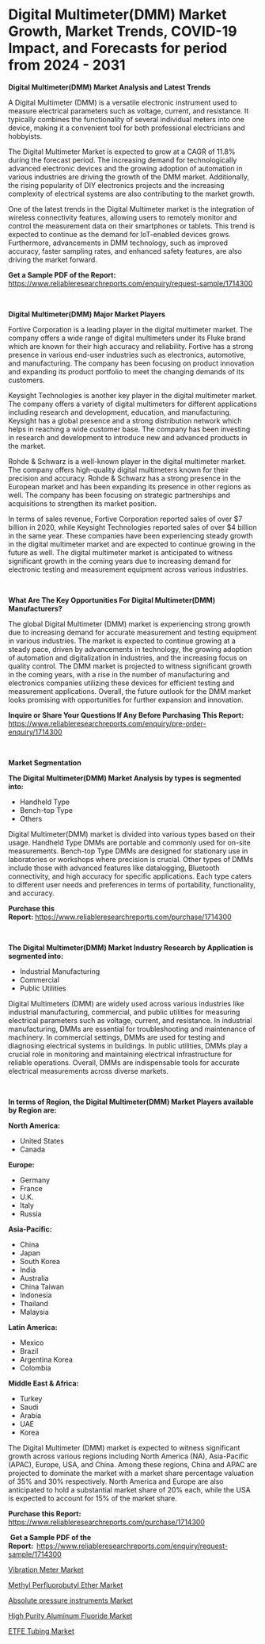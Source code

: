 <p><h1>Digital Multimeter(DMM) Market Growth, Market Trends, COVID-19 Impact, and Forecasts for period from 2024 - 2031</h1></p><p><strong>Digital Multimeter(DMM) Market Analysis and Latest Trends</strong></p>
<p><p>A Digital Multimeter (DMM) is a versatile electronic instrument used to measure electrical parameters such as voltage, current, and resistance. It typically combines the functionality of several individual meters into one device, making it a convenient tool for both professional electricians and hobbyists.</p><p>The Digital Multimeter Market is expected to grow at a CAGR of 11.8% during the forecast period. The increasing demand for technologically advanced electronic devices and the growing adoption of automation in various industries are driving the growth of the DMM market. Additionally, the rising popularity of DIY electronics projects and the increasing complexity of electrical systems are also contributing to the market growth.</p><p>One of the latest trends in the Digital Multimeter market is the integration of wireless connectivity features, allowing users to remotely monitor and control the measurement data on their smartphones or tablets. This trend is expected to continue as the demand for IoT-enabled devices grows. Furthermore, advancements in DMM technology, such as improved accuracy, faster sampling rates, and enhanced safety features, are also driving the market forward.</p></p>
<p><strong>Get a Sample PDF of the Report:&nbsp;</strong> <a href="https://www.reliableresearchreports.com/enquiry/request-sample/1714300">https://www.reliableresearchreports.com/enquiry/request-sample/1714300</a></p>
<p>&nbsp;</p>
<p><strong>Digital Multimeter(DMM) Major Market Players</strong></p>
<p><p>Fortive Corporation is a leading player in the digital multimeter market. The company offers a wide range of digital multimeters under its Fluke brand which are known for their high accuracy and reliability. Fortive has a strong presence in various end-user industries such as electronics, automotive, and manufacturing. The company has been focusing on product innovation and expanding its product portfolio to meet the changing demands of its customers.</p><p>Keysight Technologies is another key player in the digital multimeter market. The company offers a variety of digital multimeters for different applications including research and development, education, and manufacturing. Keysight has a global presence and a strong distribution network which helps in reaching a wide customer base. The company has been investing in research and development to introduce new and advanced products in the market.</p><p>Rohde & Schwarz is a well-known player in the digital multimeter market. The company offers high-quality digital multimeters known for their precision and accuracy. Rohde & Schwarz has a strong presence in the European market and has been expanding its presence in other regions as well. The company has been focusing on strategic partnerships and acquisitions to strengthen its market position.</p><p>In terms of sales revenue, Fortive Corporation reported sales of over $7 billion in 2020, while Keysight Technologies reported sales of over $4 billion in the same year. These companies have been experiencing steady growth in the digital multimeter market and are expected to continue growing in the future as well. The digital multimeter market is anticipated to witness significant growth in the coming years due to increasing demand for electronic testing and measurement equipment across various industries.</p></p>
<p>&nbsp;</p>
<p><strong>What Are The Key Opportunities For Digital Multimeter(DMM) Manufacturers?</strong></p>
<p><p>The global Digital Multimeter (DMM) market is experiencing strong growth due to increasing demand for accurate measurement and testing equipment in various industries. The market is expected to continue growing at a steady pace, driven by advancements in technology, the growing adoption of automation and digitalization in industries, and the increasing focus on quality control. The DMM market is projected to witness significant growth in the coming years, with a rise in the number of manufacturing and electronics companies utilizing these devices for efficient testing and measurement applications. Overall, the future outlook for the DMM market looks promising with opportunities for further expansion and innovation.</p></p>
<p><strong>Inquire or Share Your Questions If Any Before Purchasing This Report:</strong> <a href="https://www.reliableresearchreports.com/enquiry/pre-order-enquiry/1714300">https://www.reliableresearchreports.com/enquiry/pre-order-enquiry/1714300</a></p>
<p>&nbsp;</p>
<p><strong>Market Segmentation</strong></p>
<p><strong>The Digital Multimeter(DMM) Market Analysis by types is segmented into:</strong></p>
<p><ul><li>Handheld Type</li><li>Bench-top Type</li><li>Others</li></ul></p>
<p><p>Digital Multimeter(DMM) market is divided into various types based on their usage. Handheld Type DMMs are portable and commonly used for on-site measurements. Bench-top Type DMMs are designed for stationary use in laboratories or workshops where precision is crucial. Other types of DMMs include those with advanced features like datalogging, Bluetooth connectivity, and high accuracy for specific applications. Each type caters to different user needs and preferences in terms of portability, functionality, and accuracy.</p></p>
<p><strong>Purchase this Report:&nbsp;</strong><a href="https://www.reliableresearchreports.com/purchase/1714300">https://www.reliableresearchreports.com/purchase/1714300</a></p>
<p>&nbsp;</p>
<p><strong>The Digital Multimeter(DMM) Market Industry Research by Application is segmented into:</strong></p>
<p><ul><li>Industrial Manufacturing</li><li>Commercial</li><li>Public Utilities</li></ul></p>
<p><p>Digital Multimeters (DMM) are widely used across various industries like industrial manufacturing, commercial, and public utilities for measuring electrical parameters such as voltage, current, and resistance. In industrial manufacturing, DMMs are essential for troubleshooting and maintenance of machinery. In commercial settings, DMMs are used for testing and diagnosing electrical systems in buildings. In public utilities, DMMs play a crucial role in monitoring and maintaining electrical infrastructure for reliable operations. Overall, DMMs are indispensable tools for accurate electrical measurements across diverse markets.</p></p>
<p>&nbsp;</p>
<p><strong>In terms of Region, the Digital Multimeter(DMM) Market Players available by Region are:</strong></p>
<p>
    <p> <strong> North America: </strong>
        <ul>
            <li>United States</li>
            <li>Canada</li>
        </ul>
        </p> 
    <p> <strong> Europe: </strong>
        <ul>
            <li>Germany</li>
            <li>France</li>
            <li>U.K.</li>
            <li>Italy</li>
            <li>Russia</li>
        </ul>
        </p> 
    <p> <strong> Asia-Pacific: </strong>
        <ul>
            <li>China</li>
            <li>Japan</li>
            <li>South Korea</li>
            <li>India</li>
            <li>Australia</li>
            <li>China Taiwan</li>
            <li>Indonesia</li>
            <li>Thailand</li>
            <li>Malaysia</li>
        </ul>
        </p> 
    <p> <strong> Latin America: </strong>
        <ul>
            <li>Mexico</li>
            <li>Brazil</li>
            <li>Argentina Korea</li>
            <li>Colombia</li>
        </ul>
        </p> 
    <p> <strong> Middle East & Africa: </strong>
        <ul>
            <li>Turkey</li>
            <li>Saudi</li>
            <li>Arabia</li>
            <li>UAE</li>
            <li>Korea</li>
        </ul>
    </p>
    </p>
<p><p>The Digital Multimeter (DMM) market is expected to witness significant growth across various regions including North America (NA), Asia-Pacific (APAC), Europe, USA, and China. Among these regions, China and APAC are projected to dominate the market with a market share percentage valuation of 35% and 30% respectively. North America and Europe are also anticipated to hold a substantial market share of 20% each, while the USA is expected to account for 15% of the market share.</p></p>
<p><strong>Purchase this Report: </strong><a href="https://www.reliableresearchreports.com/purchase/1714300">https://www.reliableresearchreports.com/purchase/1714300</a></p>
<p>&nbsp;<strong>Get a Sample PDF of the Report:&nbsp;&nbsp;</strong><a href="https://www.reliableresearchreports.com/enquiry/request-sample/1714300">https://www.reliableresearchreports.com/enquiry/request-sample/1714300</a></p>
<p><strong></strong></p>
<p><p><a href="https://github.com/GroverBarry/Market-Research-Report-List-4/blob/main/vibration-meter-market.md">Vibration Meter Market</a></p><p><a href="https://github.com/johnbach50/Market-Research-Report-List-2/blob/main/methyl-perfluorobutyl-ether-market.md">Methyl Perfluorobutyl Ether Market</a></p><p><a href="https://github.com/lylyparadise/Market-Research-Report-List-2/blob/main/absolute-pressure-instruments-market.md">Absolute pressure instruments Market</a></p><p><a href="https://github.com/wusalecollins540tpqoz/Market-Research-Report-List-1/blob/main/high-purity-aluminum-fluoride-market.md">High Purity Aluminum Fluoride Market</a></p><p><a href="https://github.com/pjcfca/Market-Research-Report-List-1/blob/main/etfe-tubing-market.md">ETFE Tubing Market</a></p></p>